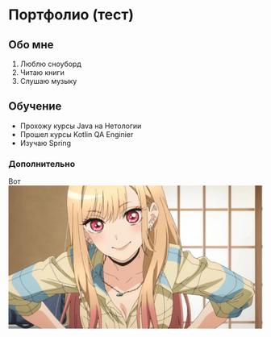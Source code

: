 # Портфолио (тест)
## Обо мне
1. Люблю сноуборд
2. Читаю книги
3. Слушаю музыку
## Обучение
 - Прохожу курсы Java на Нетологии
 -  Прошел курсы Kotlin QA Enginier
 - Изучаю Spring
### Дополнительно
 Вот ![картинка](UsMktqXJ79.webp)
